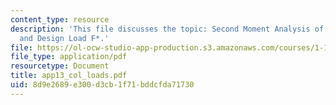 ```yaml
---
content_type: resource
description: 'This file discusses the topic: Second Moment Analysis of Column Load
  and Design Load F*.'
file: https://ol-ocw-studio-app-production.s3.amazonaws.com/courses/1-151-probability-and-statistics-in-engineering-spring-2005/8d9e2689e300d3cb1f71bddcfda71730_app13_col_loads.pdf
file_type: application/pdf
resourcetype: Document
title: app13_col_loads.pdf
uid: 8d9e2689-e300-d3cb-1f71-bddcfda71730
---
```

